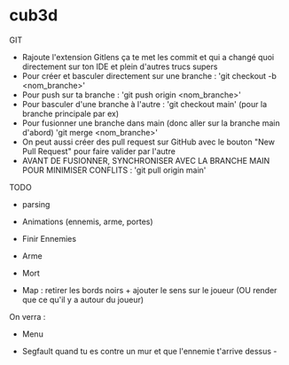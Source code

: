 # cub3d


GIT
- Rajoute l'extension Gitlens ça te met les commit et qui a changé quoi directement sur ton IDE et plein d'autres trucs supers
- Pour créer et basculer directement sur une branche :
        'git checkout -b <nom_branche>'
- Pour push sur ta branche :
        'git push origin <nom_branche>'
- Pour basculer d'une branche à l'autre :
        'git checkout main' (pour la branche principale par ex)
- Pour fusionner une branche dans main (donc aller sur la branche main d'abord)
        'git merge <nom_branche>'
- On peut aussi créer des pull request sur GitHub avec le bouton "New Pull Request" pour faire valider par l'autre
- AVANT DE FUSIONNER, SYNCHRONISER AVEC LA BRANCHE MAIN POUR MINIMISER CONFLITS :
        'git pull origin main'

TODO

- parsing
- Animations (ennemis, arme, portes)

- Finir Ennemies 
- Arme
- Mort
- Map : retirer les bords noirs + ajouter le sens sur le joueur (OU render que ce qu'il y a autour du joueur)

On verra :
- Menu

- Segfault quand tu es contre un mur et que l'ennemie t'arrive dessus -